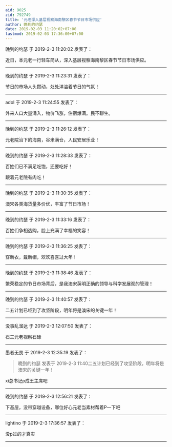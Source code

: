 ```yaml
---
aid: 9025
zid: 792749
title: '元老深入基层视察海南黎区春节节日市场供应'
author: 晚到的约瑟
date: 2019-02-03 11:20:02+07:00
lastmod: 2019-02-03 17:36:00+07:00
---
```


晚到的约瑟 于 2019-2-3 11:20:02 发表了：

近日，本元老一行轻车简从，深入基层视察海南黎区春节节日市场供应。

---------

晚到的约瑟 于 2019-2-3 11:23:31 发表了：

节日的市场人头攒动，处处洋溢着节日的气氛！

---------

adol 于 2019-2-3 11:24:55 发表了：

外来人口大量涌入，物价飞涨，住宿爆满。民不聊生。

---------

晚到的约瑟 于 2019-2-3 11:26:12 发表了：

元老院治下的海南，谷米满仓，人民安居乐业！

---------

晚到的约瑟 于 2019-2-3 11:28:33 发表了：

百姓们已不满足吃饱，还要吃好！

跟着元老院有肉吃！

---------

晚到的约瑟 于 2019-2-3 11:30:35 发表了：

澳宋各类海货量多价优，丰富了节日市场！

---------

晚到的约瑟 于 2019-2-3 11:33:16 发表了：

百姓们争相选购，脸上充满了幸福的笑容！

---------

晚到的约瑟 于 2019-2-3 11:36:25 发表了：

穿新衣，戴新帽，欢欢喜喜过大年！

---------

晚到的约瑟 于 2019-2-3 11:38:46 发表了：

繁荣稳定的节日市场背后，是我澳宋英明正确的领导与科学发展观的管理！

---------

晚到的约瑟 于 2019-2-3 11:40:57 发表了：

二五计划已经到了攻坚阶段，明年将是澳宋的关键一年！

---------

没事乱溜达 于 2019-2-3 12:07:50 发表了：

石三元老视察石碌

---------

墨者无畏 于 2019-2-3 12:35:19 发表了：

> 晚到的约瑟 发表于 2019-2-3 11:40二五计划已经到了攻坚阶段，明年将是澳宋的关键一年！



xi总书记p成王主席吧

---------

晚到的约瑟 于 2019-2-3 12:56:21 发表了：

下基层，没带穿越设备，哪位好心元老当素材帮着P一下吧

---------

lightino 于 2019-2-3 17:36:57 发表了：

没p过的才真实

---------

